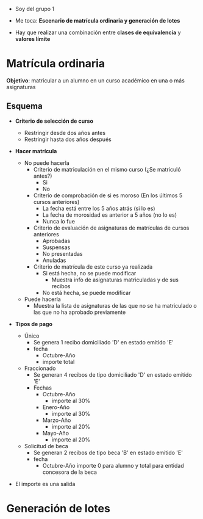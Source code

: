 - Soy del grupo 1

- Me toca: **Escenario de matrícula ordinaria y generación de lotes**

- Hay que realizar una combinación entre **clases de equivalencia** y **valores límite**

# Matrícula ordinaria

**Objetivo**: matricular a un alumno en un curso académico en una o más asignaturas

## Esquema

- **Criterio de selección de curso**
	- Restringir desde dos años antes
	- Restringir hasta dos años después
- **Hacer matrícula**
	- No puede hacerla
		- Criterio de matriculación en el mismo curso (¿Se matriculó antes?)
			- Si
			- No
		- Criterio de comprobación de si es moroso (En los últimos 5 cursos anteriores)
			- La fecha está entre los 5 años atrás (si lo es)
			- La fecha de morosidad es anterior a 5 años (no lo es)
			- Nunca lo fue
		- Criterio de evaluación de asignaturas de matrículas de cursos anteriores
			- Aprobadas
			- Suspensas
			- No presentadas
			- Anuladas
		- Criterio de matrícula de este curso ya realizada
			- Si está hecha, no se puede modificar
				- Muestra info de asignaturas matriculadas y de sus recibos
			- No está hecha, se puede modificar
	- Puede hacerla
		- Muestra la lista de asignaturas de las que no se ha matriculado o las que no ha aprobado previamente
- **Tipos de pago**
	- Único
		- Se genera 1 recibo domiciliado 'D' en estado emitido 'E' 
		- fecha 
			- Octubre-Año
			- importe total
	- Fraccionado
		- Se generan 4 recibos de tipo domiciliado 'D' en estado emitido 'E' 
		- Fechas
			- Octubre-Año
				- importe al 30%
			- Enero-Año
				- importe al 30%
			- Marzo-Año
				- importe al 20%
			- Mayo-Año
				- importe al 20%
	- Solicitud de beca
		- Se generan 2 recibos de tipo beca 'B' en estado emitido 'E'
		- fecha
			- Octubre-Año importe 0 para alumno y total para entidad concesora de la beca

- El importe es una salida

# Generación de lotes

